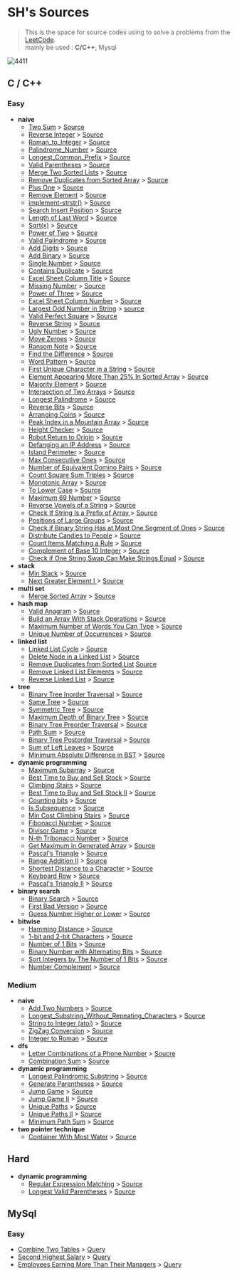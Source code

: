 # SH's Sources
> This is the space for source codes using to solve a problems from the [LeetCode](https://leetcode.com/).</br>
> mainly be used : __C/C++__, Mysql

![4411](https://user-images.githubusercontent.com/46125548/125159966-81ec2880-e1b5-11eb-8463-5e3bcfb711e8.jpg)


## C / C++
### Easy
* __naive__
  + [Two Sum](https://leetcode.com/problems/two-sum/) > [Source](https://github.com/thankdesert/LeetCode/blob/main/easy/Two_Sum.c)
  + [Reverse Integer](https://leetcode.com/problems/reverse-integer/) > [Source](https://github.com/thankdesert/LeetCode/blob/main/easy/Reverse_Integer.c)
  + [Roman_to_Integer](https://leetcode.com/problems/roman-to-integer/) > [Source](https://github.com/thankdesert/LeetCode/blob/main/easy/Roman_to_Integer.c)
  + [Palindrome_Number](https://leetcode.com/problems/palindrome-number/) > [Source](https://github.com/thankdesert/LeetCode/blob/main/easy/Palindrome_Number.c)
  + [Longest_Common_Prefix](https://leetcode.com/problems/longest-common-prefix/) > [Source](https://github.com/thankdesert/LeetCode/blob/main/easy/Longest_Common_Prefix.c)
  + [Valid Parentheses](https://leetcode.com/problems/valid-parentheses/) > [Source](https://github.com/thankdesert/LeetCode/blob/main/easy/Valid_Parentheses.c)
  + [Merge Two Sorted Lists](https://leetcode.com/problems/merge-two-sorted-lists/) > [Source](https://github.com/thankdesert/LeetCode/blob/main/easy/Merge_Two_Sorted_Lists.c)
  + [Remove Duplicates from Sorted Array](https://leetcode.com/problems/remove-duplicates-from-sorted-array/) > [Source](https://github.com/thankdesert/LeetCode/blob/main/easy/Remove_Duplicates_from_Sorted_Array.c)
  + [Plus One](https://leetcode.com/problems/plus-one/) > [Source](https://github.com/thankdesert/LeetCode/blob/main/easy/Plus_One.c)
  + [Remove Element](https://leetcode.com/problems/remove-element/) > [Source](https://github.com/thankdesert/LeetCode/blob/main/easy/Remove_Element.c)
  + [implement-strstr()](https://leetcode.com/problems/implement-strstr/) > [Source](https://github.com/thankdesert/LeetCode/blob/main/easy/Implement_strStr().c)
  + [Search Insert Position](https://leetcode.com/problems/search-insert-position/) > [Source](https://github.com/thankdesert/LeetCode/blob/main/easy/Search_Insert_Position.c)
  + [Length of Last Word](https://leetcode.com/problems/length-of-last-word/) > [Source](https://github.com/thankdesert/LeetCode/blob/main/easy/Length_of_Last_Word.c)
  + [Sqrt(x)](https://leetcode.com/problems/sqrtx/) > [Source](https://github.com/thankdesert/LeetCode/blob/main/easy/Sqrt(x).cpp)
  + [Power of Two](https://leetcode.com/problems/power-of-two/) > [Source](https://github.com/thankdesert/LeetCode/blob/main/easy/Power_of_Two.cpp)
  + [Valid Palindrome](https://leetcode.com/problems/valid-palindrome/) > [Source](https://github.com/thankdesert/LeetCode/blob/main/easy/Valid_Palindrome.cpp)
  + [Add Digits](https://leetcode.com/problems/add-digits/) > [Source](https://github.com/thankdesert/LeetCode/blob/main/easy/Add_Digits.cpp)
  + [Add Binary](https://leetcode.com/problems/add-binary/) > [Source](https://github.com/thankdesert/LeetCode/blob/main/easy/Add_Binary.cpp)
  + [Single Number](https://leetcode.com/problems/single-number/) > [Source](https://github.com/thankdesert/LeetCode/blob/main/easy/Single_Number.cpp)
  + [Contains Duplicate](https://leetcode.com/problems/contains-duplicate/) > [Source](https://github.com/thankdesert/LeetCode/blob/main/easy/Contains_Duplicate.cpp)
  + [Excel Sheet Column Title](https://leetcode.com/problems/excel-sheet-column-title/) > [Source](https://github.com/thankdesert/LeetCode/blob/main/easy/Excel_Sheet_Column_Title.cpp)
  + [Missing Number](https://leetcode.com/problems/missing-number/) > [Source](https://github.com/thankdesert/LeetCode/blob/main/easy/Missing_Number.cpp)
  + [Power of Three](https://leetcode.com/problems/power-of-three/) > [Source](https://github.com/thankdesert/LeetCode/blob/main/easy/Power_of_Three.cpp)
  + [Excel Sheet Column Number](https://leetcode.com/problems/excel-sheet-column-number/) > [Source](https://github.com/thankdesert/LeetCode/blob/main/easy/Excel_Sheet_Column_Number.cpp)
  + [Largest Odd Number in String](https://leetcode.com/problems/largest-odd-number-in-string/) > [source](https://github.com/thankdesert/LeetCode/blob/main/easy/Largest_Odd_Number_in_String.cpp)
  + [Valid Perfect Square](https://leetcode.com/problems/valid-perfect-square/) > [Source](https://github.com/thankdesert/LeetCode/blob/main/easy/Valid_Perfect_Square.cpp)
  + [Reverse String](https://leetcode.com/problems/reverse-string/) > [Source](https://github.com/thankdesert/LeetCode/blob/main/easy/Reverse_String.cpp)
  + [Ugly Number](https://leetcode.com/problems/ugly-number/) > [Source](https://github.com/thankdesert/LeetCode/blob/main/easy/Ugly_Number.cpp)
  + [Move Zeroes](https://leetcode.com/problems/move-zeroes/) > [Source](https://github.com/thankdesert/LeetCode/blob/main/easy/Move_Zeroes.cpp)
  + [Ransom Note](https://leetcode.com/problems/ransom-note/) > [Source](https://github.com/thankdesert/LeetCode/blob/main/easy/Ransom_Note.cpp)
  + [Find the Difference](https://leetcode.com/problems/find-the-difference/) > [Source](https://github.com/thankdesert/LeetCode/blob/main/easy/Find_the_Difference.cpp)
  + [Word Pattern](https://leetcode.com/problems/word-pattern/) > [Source](https://github.com/thankdesert/LeetCode/blob/main/easy/Word_Pattern.cpp)
  + [First Unique Character in a String](https://leetcode.com/problems/first-unique-character-in-a-string/) > [Source](https://github.com/thankdesert/LeetCode/blob/main/easy/First_Unique_Character_in_a_String.cpp)
  + [Element Appearing More Than 25% In Sorted Array](https://leetcode.com/problems/element-appearing-more-than-25-in-sorted-array/) > [Source](https://github.com/thankdesert/LeetCode/blob/main/easy/Element_Appearing_More_Than_25%25_In_Sorted_Array.cpp)
  + [Majority Element](https://leetcode.com/problems/majority-element/) > [Source](https://github.com/thankdesert/LeetCode/blob/main/easy/Majority_Element.cpp)
  + [Intersection of Two Arrays](https://leetcode.com/problems/intersection-of-two-arrays/) > [Source](https://github.com/thankdesert/LeetCode/blob/main/easy/Intersection_of_Two_Arrays.cpp)
  + [Longest Palindrome](https://leetcode.com/problems/longest-palindrome/) > [Source](https://github.com/thankdesert/LeetCode/blob/main/easy/Longest_Palindrome.cpp)
  + [Reverse Bits](https://leetcode.com/problems/reverse-bits/) > [Source](https://github.com/thankdesert/LeetCode/blob/main/easy/Reverse_Bits.cpp)
  + [Arranging Coins](https://leetcode.com/problems/arranging-coins/) > [Source](https://github.com/thankdesert/LeetCode/blob/main/easy/Arranging_Coins.cpp)
  + [Peak Index in a Mountain Array](https://leetcode.com/problems/peak-index-in-a-mountain-array/) > [Source](https://github.com/thankdesert/LeetCode/blob/main/easy/Peak_Index_in_a_Mountain_Array.cpp)
  + [Height Checker](https://leetcode.com/problems/height-checker/) > [Source](https://github.com/thankdesert/LeetCode/blob/main/easy/Height_Checker.cpp)
  + [Robot Return to Origin](https://leetcode.com/problems/robot-return-to-origin/) > [Source](https://github.com/thankdesert/LeetCode/blob/main/easy/Robot_Return_to_Origin.cpp)
  + [Defanging an IP Address](https://leetcode.com/problems/defanging-an-ip-address/) > [Source](https://github.com/thankdesert/LeetCode/blob/main/easy/Defanging_an_IP_Address.cpp)
  + [Island Perimeter](https://leetcode.com/problems/island-perimeter/) > [Source](https://github.com/thankdesert/LeetCode/blob/main/easy/Island_Perimeter.cpp)
  + [Max Consecutive Ones](https://leetcode.com/explore/challenge/card/september-leetcoding-challenge-2021/638/week-3-september-15th-september-21st/3982/) > [Source](https://github.com/thankdesert/Algorithm_LeetCode/blob/main/easy/Max_Consecutive_Ones.cpp)
  + [Number of Equivalent Domino Pairs](https://leetcode.com/problems/number-of-equivalent-domino-pairs/) > [Source](https://github.com/thankdesert/Algorithm_LeetCode/blob/main/easy/Number_of_Equivalent_Domino_Pairs.cpp)
  + [Count Square Sum Triples](https://leetcode.com/problems/count-square-sum-triples/) > [Source](https://github.com/thankdesert/Algorithm_LeetCode/blob/main/easy/Count_Square_Sum_Triples.cpp)
  + [Monotonic Array](https://leetcode.com/problems/monotonic-array/) > [Source](https://github.com/thankdesert/Algorithm_LeetCode/blob/main/easy/Monotonic_Array.cpp)
  + [To Lower Case](https://leetcode.com/problems/to-lower-case/) > [Source](https://github.com/thankdesert/Algorithm_LeetCode/blob/main/easy/To_Lower_Case.cpp)
  + [Maximum 69 Number](https://leetcode.com/problems/maximum-69-number/) > [Source](https://github.com/thankdesert/Algorithm_LeetCode/blob/main/easy/Maximum_69_Number.cpp)
  + [Reverse Vowels of a String](https://leetcode.com/problems/reverse-vowels-of-a-string/) > [Source](https://github.com/thankdesert/Algorithm_LeetCode/blob/main/easy/Reverse_Vowels_of_a_String.cpp)
  + [Check If String Is a Prefix of Array
](https://leetcode.com/problems/check-if-string-is-a-prefix-of-array/) > [Source](https://github.com/thankdesert/Algorithm_LeetCode/blob/main/easy/Check_If_String_Is_a_Prefix_of_Array.cpp)
  + [Positions of Large Groups](https://leetcode.com/problems/positions-of-large-groups/) > [Source](https://github.com/thankdesert/Algorithm_LeetCode/blob/main/easy/Positions_of_Large_Groups.cpp)
  + [Check if Binary String Has at Most One Segment of Ones](https://leetcode.com/problems/check-if-binary-string-has-at-most-one-segment-of-ones/) > [Source](https://github.com/thankdesert/Algorithm_LeetCode/blob/main/easy/Check_if_Binary_String_Has_at_Most%20One_Segment_of_Ones.cpp)
  + [Distribute Candies to People](https://leetcode.com/problems/distribute-candies-to-people/) > [Source](https://github.com/thankdesert/Algorithm_LeetCode/blob/main/easy/Distribute_Candies_to_People.cpp)
  + [Count Items Matching a Rule](https://leetcode.com/problems/count-items-matching-a-rule/) > [Source](https://github.com/thankdesert/Algorithm_LeetCode/blob/main/easy/Count_Items_Matching_a_Rule.cpp)
  + [Complement of Base 10 Integer](https://leetcode.com/problems/complement-of-base-10-integer/) > [Source](https://github.com/thankdesert/Algorithm_LeetCode/blob/main/easy/Complement_of_Base_10_Integer.cpp)
  + [Check if One String Swap Can Make Strings Equal](https://leetcode.com/problems/check-if-one-string-swap-can-make-strings-equal/) > [Source](https://github.com/thankdesert/Algorithm_LeetCode/blob/main/easy/Check_if_One_String_Swap_Can_Make_Strings_Equal.cpp)
* __stack__
  + [Min Stack](https://leetcode.com/problems/min-stack/) > [Source](https://github.com/thankdesert/LeetCode/blob/main/easy/Min_Stack.cpp)
  + [Next Greater Element I
](https://leetcode.com/problems/next-greater-element-i/) > [Source](https://github.com/thankdesert/Algorithm_LeetCode/blob/main/easy/Next_Greater_Element_I.cpp)
* __multi set__
  + [Merge Sorted Array](https://leetcode.com/problems/merge-sorted-array/) > [Source](https://github.com/thankdesert/LeetCode/blob/main/easy/Merge_Sorted_Array.cpp)
* __hash map__
  + [Valid Anagram](https://leetcode.com/problems/valid-anagram/) > [Source](https://github.com/thankdesert/LeetCode/blob/main/easy/Valid_Anagram.cpp)
  + [Build an Array With Stack Operations](https://leetcode.com/problems/build-an-array-with-stack-operations/) > [Source](https://github.com/thankdesert/Algorithm_LeetCode/blob/main/easy/Build_an_Array_With_Stack_Operations.cpp)
  + [Maximum Number of Words You Can Type](https://leetcode.com/problems/maximum-number-of-words-you-can-type/) > [Source](https://github.com/thankdesert/Algorithm_LeetCode/blob/main/easy/Maximum_Number_of_Words_You_Can_Type.cpp)
  + [Unique Number of Occurrences](https://leetcode.com/problems/unique-number-of-occurrences/) > [Source](https://github.com/thankdesert/Algorithm_LeetCode/blob/main/easy/Unique_Number_of_Occurrences.cpp)
* __linked list__
  + [Linked List Cycle](https://leetcode.com/problems/linked-list-cycle/) > [Source](https://github.com/thankdesert/LeetCode/blob/main/easy/Linked_List_Cycle.cpp)
  + [Delete Node in a Linked List](https://leetcode.com/problems/delete-node-in-a-linked-list/) > [Source](https://github.com/thankdesert/LeetCode/blob/main/easy/Delete_Node_in_a_Linked_List.cpp)
  + [Remove Duplicates from Sorted List](https://leetcode.com/problems/remove-duplicates-from-sorted-list/) [Source](https://github.com/thankdesert/LeetCode/blob/main/easy/Remove_Duplicates_from_Sorted_List.cpp)
  + [Remove Linked List Elements](https://leetcode.com/problems/remove-linked-list-elements/) > [Source](https://github.com/thankdesert/LeetCode/blob/main/easy/Remove_Linked_List_Elements.cpp)
  + [Reverse Linked List](https://leetcode.com/problems/reverse-linked-list/) > [Source](https://github.com/thankdesert/LeetCode/blob/main/easy/Reverse_Linked_List.cpp)
* __tree__
  + [Binary Tree Inorder Traversal](https://leetcode.com/problems/binary-tree-inorder-traversal/) > [Source](https://github.com/thankdesert/LeetCode/blob/main/easy/Binary_Tree_Inorder_Traversal.cpp)
  + [Same Tree](https://leetcode.com/problems/same-tree/) > [Source](https://github.com/thankdesert/LeetCode/blob/main/easy/Same_Tree.cpp)
  + [Symmetric Tree](https://leetcode.com/problems/symmetric-tree/) > [Source](https://github.com/thankdesert/LeetCode/blob/main/easy/Symmetric_Tree.cpp)
  + [Maximum Depth of Binary Tree](https://leetcode.com/problems/maximum-depth-of-binary-tree/) > [Source](https://github.com/thankdesert/LeetCode/blob/main/easy/Maximum_Depth_of_Binary_Tree.cpp)
  + [Binary Tree Preorder Traversal](https://leetcode.com/problems/binary-tree-preorder-traversal/) > [Source](https://github.com/thankdesert/LeetCode/blob/main/easy/Binary_Tree_Preorder_Traversal.cpp)
  + [Path Sum](https://leetcode.com/problems/path-sum/) > [Source](https://github.com/thankdesert/LeetCode/blob/main/easy/Path_Sum.cpp)
  + [Binary Tree Postorder Traversal](https://leetcode.com/problems/binary-tree-postorder-traversal/) > [Source](https://github.com/thankdesert/LeetCode/blob/main/easy/Binary_Tree_Postorder_Traversal.cpp)
  + [Sum of Left Leaves](https://leetcode.com/problems/sum-of-left-leaves/) > [Source](https://github.com/thankdesert/LeetCode/blob/main/easy/Sum_of_Left_Leaves.cpp)
  + [Minimum Absolute Difference in BST](https://leetcode.com/problems/minimum-absolute-difference-in-bst/) > [Source](https://github.com/thankdesert/Algorithm_LeetCode/blob/main/easy/Minimum_Absolute_Difference_in_BST.cpp)
* __dynamic programming__
  + [Maximum Subarray](https://leetcode.com/problems/maximum-subarray/) > [Source](https://github.com/thankdesert/LeetCode/blob/main/easy/Maximum_Subarray.c)
  + [Best Time to Buy and Sell Stock](https://leetcode.com/problems/best-time-to-buy-and-sell-stock/) > [Source](https://github.com/thankdesert/LeetCode/blob/main/easy/Best_Time_to_Buy_and_Sell_Stock.c)
  + [Climbing Stairs](https://leetcode.com/problems/climbing-stairs/) > [Source](https://github.com/thankdesert/LeetCode/blob/main/easy/Climbing_Stairs.cpp)
  + [Best Time to Buy and Sell Stock II](https://leetcode.com/problems/best-time-to-buy-and-sell-stock-ii/) > [Source](https://github.com/thankdesert/LeetCode/blob/main/easy/Best_Time_to_Buy_and_Sell_Stock_II.cpp)
  + [Counting bits](https://leetcode.com/problems/counting-bits/) > [Source](https://github.com/thankdesert/LeetCode/blob/main/easy/Counting_Bits.cpp)
  + [Is Subsequence](https://leetcode.com/problems/is-subsequence/) > [Source](https://github.com/thankdesert/LeetCode/blob/main/easy/Is_Subsequence.cpp)
  + [Min Cost Climbing Stairs](https://leetcode.com/problems/min-cost-climbing-stairs/) > [Source](https://github.com/thankdesert/LeetCode/blob/main/easy/Min_Cost_Climbing_Stairs.cpp)
  + [Fibonacci Number](https://leetcode.com/problems/fibonacci-number/) > [Source](https://github.com/thankdesert/LeetCode/blob/main/easy/Fibonacci_Number.cpp)
  + [Divisor Game](https://leetcode.com/problems/divisor-game/) > [Source](https://github.com/thankdesert/LeetCode/blob/main/easy/Divisor_Game.cpp)
  + [N-th Tribonacci Number](https://leetcode.com/problems/n-th-tribonacci-number/) > [Source](https://github.com/thankdesert/LeetCode/blob/main/easy/N-th_Tribonacci_Number.cpp)
  + [Get Maximum in Generated Array](https://leetcode.com/problems/get-maximum-in-generated-array/) > [Source](https://github.com/thankdesert/LeetCode/blob/main/easy/Get_Maximum_in_Generated_Array.cpp)
  + [Pascal's Triangle](https://leetcode.com/problems/pascals-triangle/) > [Source](https://github.com/thankdesert/LeetCode/blob/main/easy/Pascal's_Triangle.cpp)
  + [Range Addition II](https://leetcode.com/explore/challenge/card/august-leetcoding-challenge-2021/617/week-5-august-29th-august-31st/3957/) > [Source](https://github.com/thankdesert/LeetCode/blob/main/easy/Range_Addition_II.cpp)
  + [Shortest Distance to a Character](https://leetcode.com/problems/shortest-distance-to-a-character/) > [Source](https://github.com/thankdesert/LeetCode/blob/main/easy/Shortest_Distance_to_a_Character.cpp)
  + [Keyboard Row](https://leetcode.com/problems/keyboard-row/) > [Source](https://github.com/thankdesert/LeetCode/blob/main/easy/Keyboard_Row.cpp)
  + [Pascal's Triangle II](https://leetcode.com/problems/pascals-triangle-ii/) > [Source](https://github.com/thankdesert/LeetCode/blob/main/easy/Pascal's_Triangle_II.cpp)
* __binary search__
  + [Binary Search](https://leetcode.com/problems/binary-search/) > [Source](https://github.com/thankdesert/Algorithm_LeetCode/blob/main/easy/Binary_Search.cpp)
  + [First Bad Version](https://leetcode.com/problems/first-bad-version/) > [Source](https://github.com/thankdesert/LeetCode/blob/main/easy/First_Bad_Version.cpp)
  + [Guess Number Higher or Lower](https://leetcode.com/problems/guess-number-higher-or-lower/) > [Source](https://github.com/thankdesert/LeetCode/blob/main/easy/Guess_Number_Higher_or_Lower.cpp)
* __bitwise__
  + [Hamming Distance](https://leetcode.com/problems/hamming-distance/) > [Source](https://github.com/thankdesert/LeetCode/blob/main/easy/Hamming_Distance.cpp)
  + [1-bit and 2-bit Characters](https://leetcode.com/problems/1-bit-and-2-bit-characters/) > [Source](https://github.com/thankdesert/LeetCode/blob/main/easy/1_bit_and_2-bit_Characters.cpp)
  + [Number of 1 Bits](https://leetcode.com/problems/number-of-1-bits/) > [Source](https://github.com/thankdesert/LeetCode/blob/main/easy/Number_of_1_Bits.cpp)
  + [Binary Number with Alternating Bits](https://leetcode.com/problems/binary-number-with-alternating-bits/) > [Source](https://github.com/thankdesert/LeetCode/blob/main/easy/Binary_Number_with_Alternating_Bits.cpp)
  + [Sort Integers by The Number of 1 Bits](https://leetcode.com/problems/sort-integers-by-the-number-of-1-bits/) > [Source](https://github.com/thankdesert/LeetCode/blob/main/easy/Sort_Integers_by_The_Number_of_1_Bits.cpp)
  + [Number Complement](https://leetcode.com/problems/number-complement/) > [Source](https://github.com/thankdesert/LeetCode/blob/main/easy/Number_Complement.cpp)
### Medium
* __naive__
  + [Add Two Numbers](https://leetcode.com/problems/add-two-numbers/) > [Source](https://github.com/thankdesert/LeetCode/blob/main/medium/Add_Two_Numbers.c)
  + [Longest_Substring_Without_Repeating_Characters](https://leetcode.com/problems/longest-substring-without-repeating-characters/) > [Source](https://github.com/thankdesert/LeetCode/blob/main/medium/Longest_Substring_Without_Repeating_Characters.c)
  + [String to Integer (atoi)](https://leetcode.com/problems/string-to-integer-atoi/) > [Source](https://github.com/thankdesert/LeetCode/blob/main/medium/String_to_Integer_(atoi).c)
  + [ZigZag Conversion](https://leetcode.com/problems/zigzag-conversion/) > [Source](https://github.com/thankdesert/Algorithm_LeetCode/blob/main/medium/ZigZag_Conversion.cpp)
  + [Integer to Roman](https://leetcode.com/problems/integer-to-roman/) > [Source](https://github.com/thankdesert/Algorithm_LeetCode/blob/main/medium/Integer_to_Roman.cpp)
* __dfs__
  + [Letter Combinations of a Phone Number](https://leetcode.com/problems/letter-combinations-of-a-phone-number/) > [Soucre](https://github.com/thankdesert/LeetCode/blob/main/medium/Letter_Combinations_of_a_Phone_Number.cpp)
  + [Combination Sum](https://leetcode.com/problems/combination-sum/) > [Source](https://github.com/thankdesert/LeetCode/blob/main/medium/Combination_Sum.cpp)
* __dynamic programming__
  + [Longest Palindromic Substring](https://leetcode.com/problems/longest-palindromic-substring/) > [Source](https://github.com/thankdesert/LeetCode/blob/main/medium/Longest_Palindromic_Substring.cpp)
  + [Generate Parentheses](https://leetcode.com/problems/generate-parentheses/) > [Source](https://github.com/thankdesert/LeetCode/blob/main/medium/Generate_Parentheses.cpp)
  + [Jump Game](https://leetcode.com/problems/jump-game/) > [Source](https://github.com/thankdesert/LeetCode/blob/main/medium/Jump_Game.cpp)
  + [Jump Game II](https://leetcode.com/problems/jump-game-ii/) > [Source](https://github.com/thankdesert/LeetCode/blob/main/medium/Jump_Game_II.cpp)
  + [Unique Paths](https://leetcode.com/problems/unique-paths/) > [Source](https://github.com/thankdesert/LeetCode/blob/main/medium/Unique_Paths.cpp)
  + [Unique Paths II](https://leetcode.com/problems/unique-paths-ii/) > [Source](https://github.com/thankdesert/LeetCode/blob/main/medium/Unique_Paths_II.cpp)
  + [Minimum Path Sum](https://leetcode.com/problems/minimum-path-sum/) > [Source](https://github.com/thankdesert/LeetCode/blob/main/medium/Minimum_Path_Sum.cpp)
* __two pointer technique__
  + [Container With Most Water](https://leetcode.com/problems/container-with-most-water/) > [Source](https://github.com/thankdesert/LeetCode/blob/main/medium/Container_With_Most_Water.cpp)
## Hard
* __dynamic programming__
  + [Regular Expression Matching](https://leetcode.com/problems/regular-expression-matching/) > [Source](https://github.com/thankdesert/LeetCode/blob/main/hard/Regular_Expression_Matching.cpp)
  + [Longest Valid Parentheses](https://leetcode.com/problems/longest-valid-parentheses/) > [Source](https://github.com/thankdesert/LeetCode/blob/main/hard/Longest_Valid_Parentheses.cpp)

## MySql
### Easy
* [Combine Two Tables](https://leetcode.com/problems/combine-two-tables/) > [Query](https://github.com/thankdesert/LeetCode/blob/main/Mysql/easy/Combine_Two_Tables.mysql)
* [Second Highest Salary](https://leetcode.com/problems/second-highest-salary/) > [Query](https://github.com/thankdesert/LeetCode/blob/main/Mysql/easy/Second_Highest_Salary.mysql)
* [Employees Earning More Than Their Managers](https://leetcode.com/problems/employees-earning-more-than-their-managers/) > [Query](https://github.com/thankdesert/LeetCode/blob/main/Mysql/easy/Employees_Earning_More_Than_Their_Managers.mysql)
